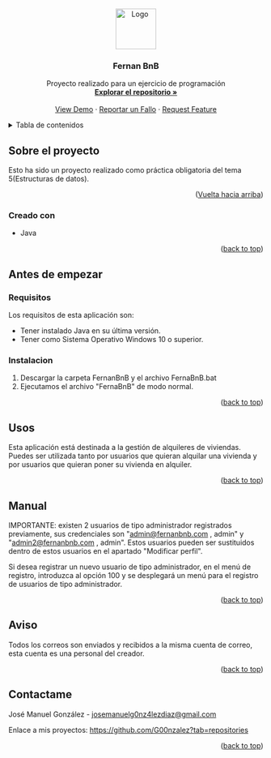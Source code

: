 <a name="readme-top"></a>

<!-- LOGO -->
<br />
<div align="center">
    <img src="https://cdn-icons-png.flaticon.com/512/2111/2111320.png" alt="Logo" width="80" height="80">
  </a>

<h3 align="center">Fernan BnB</h3>

  <p align="center">
    Proyecto realizado para un ejercicio de programación
    <br />
    <a href="https://github.com/G00nzalez/PracticaFernanBnBt3"><strong>Explorar el repositorio »</strong></a>
    <br />
    <br />
    <a href="">View Demo</a>
    ·
    <a href="https://github.com/G00nzalez/PracticaFernanBnBt3/issues">Reportar un Fallo</a>
    ·
    <a href="">Request Feature</a>
  </p>
</div>



<!-- Tabla de contenidos -->
<details>
  <summary>Tabla de contenidos</summary>
  <ol>
    <li>
      <a href="#sobre el proyecto">Sobre el proyecto</a>
      <ul>
        <li><a href="#creado con">Creado con </a></li>
      </ul>
    </li>
    <li>
      <a href="#Antes de empezar">Antes de empezar</a>
      <ul>
        <li><a href="#Requisitos">Requisitos</a></li>
        <li><a href="#Instalación">Instalacion</a></li>
      </ul>
    </li>
    <li><a href="#usos">Usos</a></li>
    <li><a href="#Manual">Manual</a></li>
    <li><a href="#avisos">Aviso</a></li>
    <li><a href="#contactame">Contactame</a></li>
  </ol>
</details>



<!-- ABOUT THE PROJECT -->
## Sobre el proyecto

Esto ha sido un proyecto realizado como práctica obligatoria del tema 5(Estructuras de datos). 

<p align="right">(<a href="#readme-top">Vuelta hacia arriba</a>)</p>


### Creado con

* Java

<p align="right">(<a href="#readme-top">back to top</a>)</p>



<!-- Antes_de_empezar -->
## Antes de empezar

### Requisitos

Los requisitos de esta aplicación son:
* Tener instalado Java en su última versión.
* Tener como Sistema Operativo Windows 10 o superior.

### Instalacion

1. Descargar la carpeta FernanBnB y el archivo FernaBnB.bat
2. Ejecutamos el archivo "FernaBnB" de modo normal.

<p align="right">(<a href="#readme-top">back to top</a>)</p>



<!-- Ejemplos de Usos -->
## Usos

Esta aplicación está destinada a la gestión de alquileres de viviendas.
Puedes ser utilizada tanto por usuarios que quieran alquilar una vivienda y por usuarios que quieran poner su vivienda en alquiler.

<p align="right">(<a href="#readme-top">back to top</a>)</p>

<!-- Manual -->
## Manual

IMPORTANTE: existen 2 usuarios de tipo administrador registrados previamente, sus credenciales son "admin@fernanbnb.com , admin" y "admin2@fernanbnb.com , admin". 
Estos usuarios pueden ser sustituidos dentro de estos usuarios en el apartado "Modificar perfil".

Si desea registrar un nuevo usuario de tipo administrador, en el menú de registro, introduzca al opción 100 y se desplegará un menú para el registro de usuarios de tipo administrador.


<p align="right">(<a href="#readme-top">back to top</a>)</p>


<!-- Avisos -->
## Aviso
Todos los correos son enviados y recibidos a la misma cuenta de correo, esta cuenta es una personal del creador.

<p align="right">(<a href="#readme-top">back to top</a>)</p>

<!-- Contactame -->
## Contactame

José Manuel González -  josemanuelg0nz4lezdiaz@gmail.com

Enlace a mis proyectos: https://github.com/G00nzalez?tab=repositories

<p align="right">(<a href="#readme-top">back to top</a>)</p>
